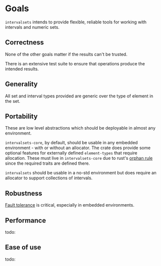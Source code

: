 # Goals

`intervalsets` intends to provide flexible, reliable tools
for working with intervals and numeric sets. 

## Correctness

None of the other goals matter if the results can't be trusted.

There is an extensive test suite to ensure that operations produce the intended results.

## Generality

All set and interval types provided are generic over the type of element in the set.

## Portability

These are low level abstractions which should be deployable in almost any environment.

`intervalsets-core`, by default, should be usable in any embedded environment - with or 
without an allocator. The crate does provide some optional features for externally defined 
`element-types` that require allocation. These must live in `intervalsets-core` due to rust's 
[orphan rule](https://github.com/Ixrec/rust-orphan-rules) since the required traits 
are defined there.

`intervalsets` should be usable in a no-std environment but does require an allocator to
support collections of intervals.

## Robustness

[Fault tolerance](errors.md) is critical, especially in embedded environments.

## Performance

todo:

## Ease of use

todo: 